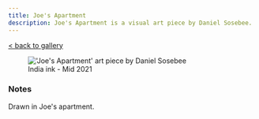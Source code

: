 ```yaml
---
title: Joe's Apartment
description: Joe's Apartment is a visual art piece by Daniel Sosebee.
---
```


<a class="card" href="/art#pottery-batch-one">< back to gallery</a>

<figure>
<img src="/assets/art/joes-apartment.jpg" alt="'Joe's Apartment' art piece by Daniel Sosebee"/>
<figcaption>India ink - Mid 2021</figcaption>
</figure>

### Notes
Drawn in Joe's apartment.